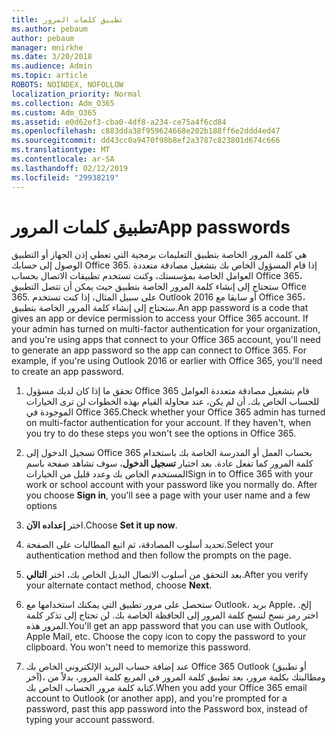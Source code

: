 ```yaml
---
title: تطبيق كلمات المرور
ms.author: pebaum
author: pebaum
manager: mnirkhe
ms.date: 3/20/2018
ms.audience: Admin
ms.topic: article
ROBOTS: NOINDEX, NOFOLLOW
localization_priority: Normal
ms.collection: Adm_O365
ms.custom: Adm_O365
ms.assetid: e0d62ef3-cba0-4df8-a234-ce75a4f6cd84
ms.openlocfilehash: c883dda38f959624668e202b188ff6e2ddd4ed47
ms.sourcegitcommit: dd43cc0a9470f98b8ef2a3787c823801d674c666
ms.translationtype: MT
ms.contentlocale: ar-SA
ms.lasthandoff: 02/12/2019
ms.locfileid: "29938219"
---
```

# <a name="app-passwords"></a><span data-ttu-id="6cae8-102">تطبيق كلمات المرور</span><span class="sxs-lookup"><span data-stu-id="6cae8-102">App passwords</span></span>

<span data-ttu-id="6cae8-p101">هي كلمة المرور الخاصة بتطبيق التعليمات برمجية التي تعطي إذن الجهاز أو التطبيق الوصول إلى حسابك Office 365. إذا قام المسؤول الخاص بك بتشغيل مصادقة متعددة العوامل الخاصة بمؤسستك، وكنت تستخدم تطبيقات الاتصال بحساب Office 365، ستحتاج إلى إنشاء كلمة المرور الخاصة بتطبيق حيث يمكن أن تتصل التطبيق Office 365. على سبيل المثال، إذا كنت تستخدم Outlook 2016 أو سابقا مع Office 365، ستحتاج إلى إنشاء كلمة المرور الخاصة بتطبيق.</span><span class="sxs-lookup"><span data-stu-id="6cae8-p101">An app password is a code that gives an app or device permission to access your Office 365 account. If your admin has turned on multi-factor authentication for your organization, and you're using apps that connect to your Office 365 account, you'll need to generate an app password so the app can connect to Office 365. For example, if you're using Outlook 2016 or earlier with Office 365, you'll need to create an app password.</span></span>
  
1. <span data-ttu-id="6cae8-p102">تحقق ما إذا كان لديك مسؤول Office 365 قام بتشغيل مصادقة متعددة العوامل للحساب الخاص بك. أن لم يكن، عند محاولة القيام بهذه الخطوات لن ترى الخيارات الموجودة في Office 365.</span><span class="sxs-lookup"><span data-stu-id="6cae8-p102">Check whether your Office 365 admin has turned on multi-factor authentication for your account. If they haven't, when you try to do these steps you won't see the options in Office 365.</span></span>
    
2. <span data-ttu-id="6cae8-p103">تسجيل الدخول إلى Office 365 بحساب العمل أو المدرسة الخاصة بك باستخدام كلمة المرور كما تفعل عادة. بعد اختيار **تسجيل الدخول**، سوف تشاهد صفحة باسم المستخدم الخاص بك وعدد قليل من الخيارات</span><span class="sxs-lookup"><span data-stu-id="6cae8-p103">Sign in to Office 365 with your work or school account with your password like you normally do. After you choose **Sign in**, you'll see a page with your user name and a few options</span></span> 
    
3. <span data-ttu-id="6cae8-110">اختر **إعداده الآن**.</span><span class="sxs-lookup"><span data-stu-id="6cae8-110">Choose **Set it up now**.</span></span> 
    
4. <span data-ttu-id="6cae8-111">تحديد أسلوب المصادقة، ثم اتبع المطالبات على الصفحة.</span><span class="sxs-lookup"><span data-stu-id="6cae8-111">Select your authentication method and then follow the prompts on the page.</span></span>
    
5. <span data-ttu-id="6cae8-112">بعد التحقق من أسلوب الاتصال البديل الخاص بك، اختر **التالي**.</span><span class="sxs-lookup"><span data-stu-id="6cae8-112">After you verify your alternate contact method, choose **Next**.</span></span> 
    
6. <span data-ttu-id="6cae8-p104">ستحصل على مرور تطبيق التي يمكنك استخدامها مع Outlook، بريد Apple، إلخ. اختر رمز نسخ لنسخ كلمة المرور إلى الحافظة الخاصة بك. لن تحتاج إلى تذكر كلمة المرور هذه.</span><span class="sxs-lookup"><span data-stu-id="6cae8-p104">You'll get an app password that you can use with Outlook, Apple Mail, etc. Choose the copy icon to copy the password to your clipboard. You won't need to memorize this password.</span></span> 
    
7. <span data-ttu-id="6cae8-115">عند إضافة حساب البريد الإلكتروني الخاص بك Office 365 Outlook (أو تطبيق آخر)، ومطالبتك بكلمة مرور، بعد تطبيق كلمة المرور في المربع كلمة المرور، بدلاً من كتابة كلمة مرور الحساب الخاص بك.</span><span class="sxs-lookup"><span data-stu-id="6cae8-115">When you add your Office 365 email account to Outlook (or another app), and you're prompted for a password, past this app password into the Password box, instead of typing your account password.</span></span> 
    


